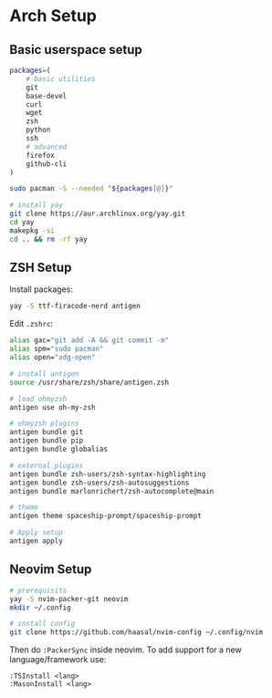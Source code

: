 # Arch Setup

## Basic userspace setup

```bash
packages=(
    # basic utilities
    git
    base-devel
    curl
    wget
    zsh
    python
    ssh
    # advanced
    firefox
    github-cli
)

sudo pacman -S --needed "${packages[@]}"

# install yay
git clone https://aur.archlinux.org/yay.git
cd yay
makepkg -si
cd .. && rm -rf yay
```

## ZSH Setup

Install packages:

```bash
yay -S ttf-firacode-nerd antigen
```

Edit `.zshrc`:

```zsh
alias gac="git add -A && git commit -m"
alias spm="sudo pacman"
alias open="xdg-open"

# install antigen
source /usr/share/zsh/share/antigen.zsh

# load ohmyzsh
antigen use oh-my-zsh

# ohmyzsh plugins
antigen bundle git
antigen bundle pip
antigen bundle globalias

# external plugins
antigen bundle zsh-users/zsh-syntax-highlighting
antigen bundle zsh-users/zsh-autosuggestions
antigen bundle marlonrichert/zsh-autocomplete@main

# theme
antigen theme spaceship-prompt/spaceship-prompt

# Apply setup
antigen apply
```

## Neovim Setup

```zsh
# prerequisits
yay -S nvim-packer-git neovim
mkdir ~/.config

# install config
git clone https://github.com/haasal/nvim-config ~/.config/nvim
```

Then do `:PackerSync` inside neovim.
To add support for a new language/framework use:

```nvim
:TSInstall <lang>
:MasonInstall <lang>
```
